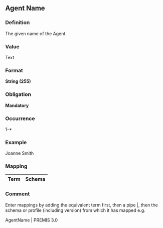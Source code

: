 
## **Agent Name**

### Definition

The given name of the Agent.

### Value

Text

### Format
**String (255)**

### Obligation

**Mandatory**

### Occurrence

1-*

### Example

Joanne Smith

### Mapping

Term | Schema
-------------|--------------


### Comment

Enter mappings by adding the equivalent term first, then a pipe |, then the schema or profile (including version) from which it has mapped e.g.

AgentName | PREMIS 3.0
